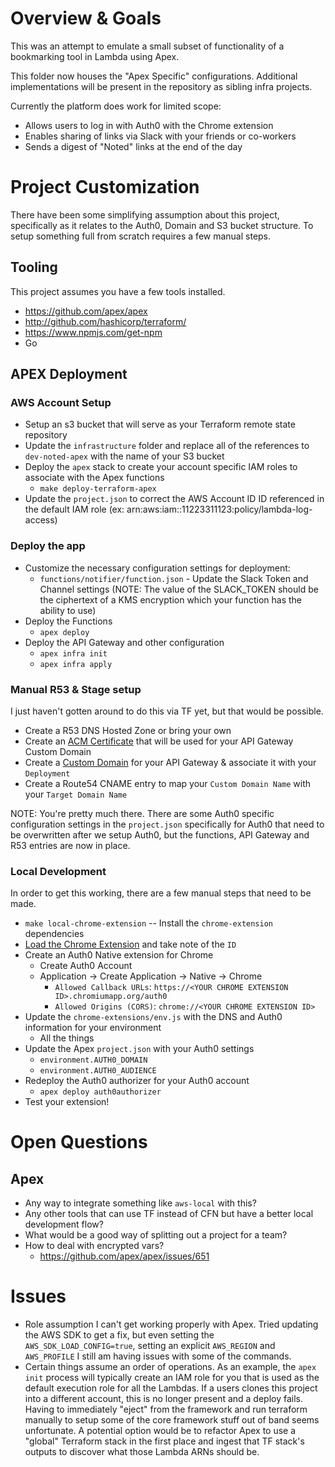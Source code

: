 # Overview & Goals
This was an attempt to emulate a small subset of functionality of a bookmarking tool in Lambda using Apex.

This folder now houses the "Apex Specific" configurations.  Additional implementations will be present in the repository as sibling infra projects.


Currently the platform does work for limited scope:
- Allows users to log in with Auth0 with the Chrome extension
- Enables sharing of links via Slack with your friends or co-workers
- Sends a digest of "Noted" links at the end of the day

# Project Customization
There have been some simplifying assumption about this project, specifically as it relates to the Auth0, Domain and S3 bucket structure.  To setup something full from scratch requires a few manual steps.

## Tooling
This project assumes you have a few tools installed.
- https://github.com/apex/apex
- http://github.com/hashicorp/terraform/
- https://www.npmjs.com/get-npm
- Go

## APEX Deployment
### AWS Account Setup
- Setup an s3 bucket that will serve as your Terraform remote state repository
- Update the `infrastructure` folder and replace all of the references to `dev-noted-apex` with the name of your S3 bucket
- Deploy the `apex` stack to create your account specific IAM roles to associate with the Apex functions
  - `make deploy-terraform-apex`
- Update the `project.json` to correct the AWS Account ID ID referenced in the default IAM role (ex: arn:aws:iam::11223311123:policy/lambda-log-access)

### Deploy the app
- Customize the necessary configuration settings for deployment:
  - `functions/notifier/function.json` - Update the Slack Token and Channel settings (NOTE: The value of the SLACK_TOKEN should be the ciphertext of a KMS encryption which your function has the ability to use)
- Deploy the Functions
  - `apex deploy`
- Deploy the API Gateway and other configuration
  - `apex infra init`
  - `apex infra apply`

### Manual R53 & Stage setup
I just haven't gotten around to do this via TF yet, but that would be possible.
- Create a R53 DNS Hosted Zone or bring your own
- Create an [ACM Certificate](https://console.aws.amazon.com/acm/home?region=us-east-1) that will be used for your API Gateway Custom Domain
- Create a [Custom Domain](https://docs.aws.amazon.com/apigateway/latest/developerguide/how-to-custom-domains.html?icmpid=docs_apigateway_console) for your API Gateway & associate it with your `Deployment`
- Create a Route54 CNAME entry to map your `Custom Domain Name` with your `Target Domain Name`

NOTE: You're pretty much there.  There are some Auth0 specific configuration settings in the `project.json` specifically for Auth0 that need to be overwritten after we setup Auth0, but the functions, API Gateway and R53 entries are now in place.

### Local Development
In order to get this working, there are a few manual steps that need to be made.
- `make local-chrome-extension` --  Install the `chrome-extension` dependencies
- [Load the Chrome Extension](https://developer.chrome.com/extensions/getstarted#unpacked) and take note of the `ID`
- Create an Auth0 Native extension for Chrome
  - Create Auth0 Account
  - Application -> Create Application -> Native -> Chrome
    - `Allowed Callback URLs`: `https://<YOUR CHROME EXTENSION ID>.chromiumapp.org/auth0`
    - `Allowed Origins (CORS)`: `chrome://<YOUR CHROME EXTENSION ID>`
- Update the `chrome-extensions/env.js` with the DNS and Auth0 information for your environment
  - All the things
- Update the Apex `project.json` with your Auth0 settings
  - `environment.AUTH0_DOMAIN`
  - `environment.AUTH0_AUDIENCE`
- Redeploy the Auth0 authorizer for your Auth0 account
  - `apex deploy auth0authorizer`
- Test your extension!

# Open Questions
## Apex
- Any way to integrate something like `aws-local` with this?
- Any other tools that can use TF instead of CFN but have a better local development flow?
- What would be a good way of splitting out a project for a team?
- How to deal with encrypted vars?
  - https://github.com/apex/apex/issues/651

# Issues
- Role assumption I can't get working properly with Apex.  Tried updating the AWS SDK to get a fix, but even setting the `AWS_SDK_LOAD_CONFIG=true`, setting an explicit `AWS_REGION` and `AWS_PROFILE` I still am having issues with some of the commands.
- Certain things assume an order of operations.  As an example, the `apex init` process will typically create an IAM role for you that is used as the default execution role for all the Lambdas.  If a users clones this project into a different account, this is no longer present and a deploy fails.  Having to immediately "eject" from the framework and run terraform manually to setup some of the core framework stuff out of band seems unfortunate.  A potential option would be to refactor Apex to use a "global" Terraform stack in the first place and ingest that TF stack's outputs to discover what those Lambda ARNs should be.